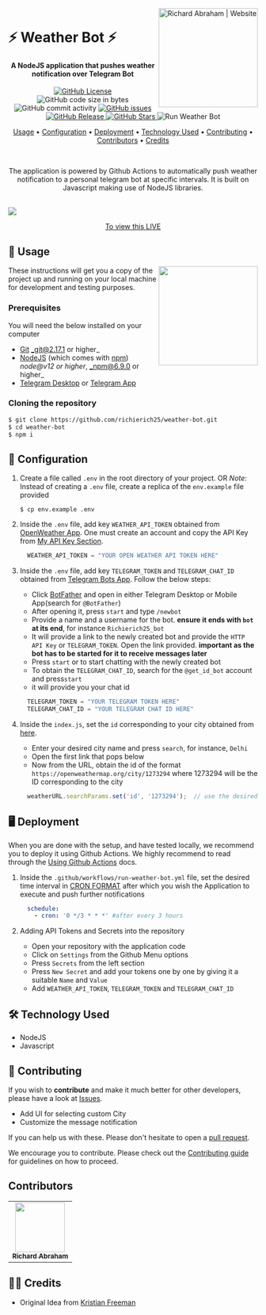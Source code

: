 <!-- markdownlint-disable -->
<a href="https://www.richierich25.com" target="_blank">
    <img alt="Richard Abraham | Website" src="https://user-images.githubusercontent.com/34006942/95367062-e827e000-08f1-11eb-8e6a-b28b6d0e9690.png" title="Richard Abraham | Website" align="right" width="200px" />
</a>

⚡️ Weather Bot ⚡️
======================

<h4 align="center">A NodeJS application that pushes weather notification over Telegram Bot</h4>

<div align="center"> 

  <p align="center">
    <a href="https://github.com/richierich25/weather-bot/blob/main/LICENSE">
      <img src="https://img.shields.io/github/license/richierich25/weather-bot?color=blue" alt="GitHub License">
    </a>
    <img src="https://img.shields.io/github/languages/code-size/richierich25/weather-bot" alt="GitHub code size in bytes">
    <img src="https://img.shields.io/github/commit-activity/w/richierich25/weather-bot" alt="GitHub commit activity">
    <a href="https://github.com/richierich25/weather-bot/issues">
      <img src="https://img.shields.io/github/issues/richierich25/weather-bot" alt="GitHub issues">
    </a>
    <a href="https://github.com/richierich25/weather-bot/releases">
      <img src="https://img.shields.io/github/v/release/richierich25/weather-bot.svg?style=flat" alt="GitHub Release">
    </a>
      <a href="https://github.com/richierich25/weather-bot/stargazers">
      <img src="https://img.shields.io/github/stars/richierich25/weather-bot" alt="GitHub Stars">
    </a>
    <img src="https://github.com/richierich25/weather-bot/workflows/Run%20Weather%20Bot/badge.svg" alt="Run Weather Bot">
  </p>

  <p align="center">
    <a href="#usage">Usage</a> •
    <a href="#configuration">Configuration</a> •
    <a href="#deployment">Deployment</a> •
    <a href="#technology-used">Technology Used</a> •
    <a href="#contributing">Contributing</a> •
    <a href="#contributors">Contributors</a> •
    <a href="#credits">Credits</a>
  </p>
  <br>

  <p>
    The application is powered by Github Actions to automatically push weather notification to a personal telegram bot at specific intervals. It is built on Javascript making use of NodeJS libraries. 
  </p>
  <br>

</div>

<img src="https://user-images.githubusercontent.com/34006942/95599220-6ad5aa00-0a6e-11eb-8d81-e6524bf2f960.png">
<p align="center">
  <a href="http://t.me/Richierich25_bot">To view this LIVE</a>
</p>


## 📖 Usage

<img align="right" src="https://i.ibb.co/CJfW18H/ship.gif" width="200"/>

These instructions will get you a copy of the project up and running on your local machine for development and testing purposes.

### Prerequisites

You will need the below installed on your computer
- [Git](https://git-scm.com) _git@2.17.1 or higher_
- [NodeJS](https://nodejs.org/en/download/) (which comes with [npm](http://npmjs.com)) _node@v12 or higher_, _npm@6.9.0 or higher_
- [Telegram Desktop](https://desktop.telegram.org/) or [Telegram App](https://play.google.com/store/apps/details?id=org.telegram.messenger&hl=en_IN&gl=US)

### Cloning the repository

```sh
$ git clone https://github.com/richierich25/weather-bot.git
$ cd weather-bot
$ npm i 
```

## 💨 Configuration

  1. Create a file called `.env` in the root directory of your project. OR
    *Note*: Instead of creating a `.env` file, create a replica of the `env.example` file provided

      ```shell
      $ cp env.example .env
      ```

  2. Inside the `.env` file, add key `WEATHER_API_TOKEN` obtained from [OpenWeather App](https://home.openweathermap.org/). One must create an account and copy the API Key from [My API Key Section](https://home.openweathermap.org/api_keys).

      ```javascript
        WEATHER_API_TOKEN = "YOUR OPEN WEATHER API TOKEN HERE"
      ```

  3. Inside the `.env` file, add key `TELEGRAM_TOKEN` and `TELEGRAM_CHAT_ID` obtained from [Telegram Bots App](https://core.telegram.org/bots). Follow the below steps:

      - Click [BotFather](https://t.me/botfather) and open in either Telegram Desktop or Mobile App(search for `@BotFather`)
      - After opening it, press `start` and type `/newbot`
      - Provide a name and a username for the bot. **ensure it ends with `bot` at its end**, for instance `Richierich25_bot`
      - It will provide a link to the newly created bot and provide the `HTTP API Key` or `TELEGRAM_TOKEN`. Open the link provided. **important as the bot has to be started for it to receive messages later**
      - Press `start` or to start chatting with the newly created bot 
      - To obtain the `TELEGRAM_CHAT_ID`, search for the `@get_id_bot` account and press`start`
      - it will provide you your chat id

      ```javascript
        TELEGRAM_TOKEN = "YOUR TELEGRAM TOKEN HERE"
        TELEGRAM_CHAT_ID = "YOUR TELEGRAM CHAT ID HERE"
      ```

  4. Inside the `index.js`, set the `id` corresponding to your city obtained from [here](https://openweathermap.org/find).

      - Enter your desired city name and press `search`, for instance, `Delhi`
      - Open the first link that pops below
      - Now from the URL, obtain the id of the format `https://openweathermap.org/city/1273294` where 1273294 will be the ID corresponding to the city

      ```javascript
        weatherURL.searchParams.set('id', '1273294');  // use the desired id here
      ```

## 🖥️ Deployment

When you are done with the setup, and have tested locally, we recommend you to deploy it using Github Actions.
We highly recommend to read through the [Using Github Actions](https://docs.github.com/en/free-pro-team@latest/actions/quickstart) docs.

  1. Inside the `.github/workflows/run-weather-bot.yml` file, set the desired time interval in [CRON FORMAT](https://www.freeformatter.com/cron-expression-generator-quartz.html) after which you wish the Application to execute and push further notifications

      ```yaml
        schedule:
          - cron: '0 */3 * * *' #after every 3 hours
      ```

  2. Adding API Tokens and Secrets into the repository

      - Open your repository with the application code
      - Click on `Settings` from the Github Menu options
      - Press `Secrets` from the left section
      - Press `New Secret` and add your tokens one by one by giving it a suitable `Name` and `Value`
      - Add `WEATHER_API_TOKEN`, `TELEGRAM_TOKEN` and `TELEGRAM_CHAT_ID`

## 🛠️ Technology Used

- NodeJS
- Javascript

## 🤝 Contributing

If you wish to **contribute** and make it much better for other developers, please have a look at [Issues](https://github.com/richierich25/weather-bot/issues).

- Add UI for selecting custom City
- Customize the message notification

If you can help us with these. Please don't hesitate to open a [pull request](https://github.com/richierich25/weather-bot/pulls).

We encourage you to contribute. Please check out the [Contributing guide](CONTRIBUTING.md) for guidelines on how to proceed.

## Contributors

<!-- ALL-CONTRIBUTORS-LIST:START - Do not remove or modify this section -->
<table>
  <tr>
    <td align="center"><a href="htts://www.richierich25.com">
    <img src="https://user-images.githubusercontent.com/34006942/95364922-0e984c00-08ef-11eb-9e3b-48cfd6f844e7.jpg" width="100px;" alt=""/><br /><sub><b>Richard Abraham</b></sub></a></td>
  </tr>
</table>
<!-- ALL-CONTRIBUTORS-LIST:END -->


## 👏🏻 Credits

- Original Idea from [Kristian Freeman](https://github.com/signalnerve)